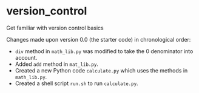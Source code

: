 # version_control
Get familiar with version control basics

Changes made upon version 0.0 (the starter code) in chronological order:
- `div` method in `math_lib.py` was modified to take the 0 denominator into account.
- Added `add` method in `mat_lib.py`.
- Created a new Python code `calculate.py` which uses the methods in `math_lib.py`.
- Created a shell script `run.sh` to run `calculate.py`.
